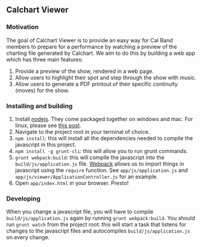 ## Calchart Viewer

### Motivation
The goal of Calchart Viewer is to provide an easy way for Cal Band members to prepare for a performance by watching a preview of the charting file generated by Calchart. We aim to do this by building a web app which has three main features:

1. Provide a preview of the show, rendered in a web page.
2. Allow users to highlight their spot and step through the show with music.
3. Allow users to generate a PDF printout of their specific continuity (moves) for the show.

### Installing and building

1. Install [nodejs](http://nodejs.org/). They come packaged together on windows and mac. For linux, please see [this post](https://www.npmjs.org/doc/README.html).
2. Navigate to the project root in your terminal of choice.
3. `npm install`: this will install all the dependencies needed to compile the javascript in this project.
4. `npm install -g grunt-cli`: this will allow you to run grunt commands.
5. `grunt webpack:build`: this will compile the javascript into the `build/js/application.js` file. [Webpack](https://github.com/webpack/webpack) allows us to import things in javascript using the `require` function. See `app/js/application.js` and `app/js/viewer/ApplicationController.js` for an example.
6. Open `app/index.html` in your browser. Presto!

### Developing

When you change a javascript file, you will have to compile `build/js/application.js` again by running `grunt webpack:build`. You should run `grunt watch` from the project root: this will start a task that listens for changes to the javascript files and autocompiles `build/js/application.js` on every change.